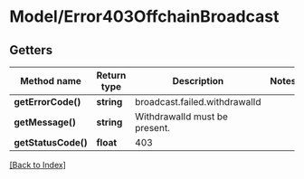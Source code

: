 # Model/Error403OffchainBroadcast

## Getters

Method name | Return type | Description | Notes
------------ | ------------- | ------------- | -------------
**getErrorCode()** | **string** | broadcast.failed.withdrawalId |
**getMessage()** | **string** | WithdrawalId must be present. |
**getStatusCode()** | **float** | 403 |

[[Back to Index]](../index.md)
